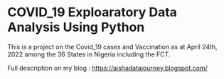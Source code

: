# COVID_19 Exploaratory Data Analysis Using Python
This is a project on the Covid_19 cases and Vaccination as at April 24th, 2022 among the 36 States in Nigeria including the FCT. 

Full description on my blog : https://aishadatajourney.blogspot.com/

